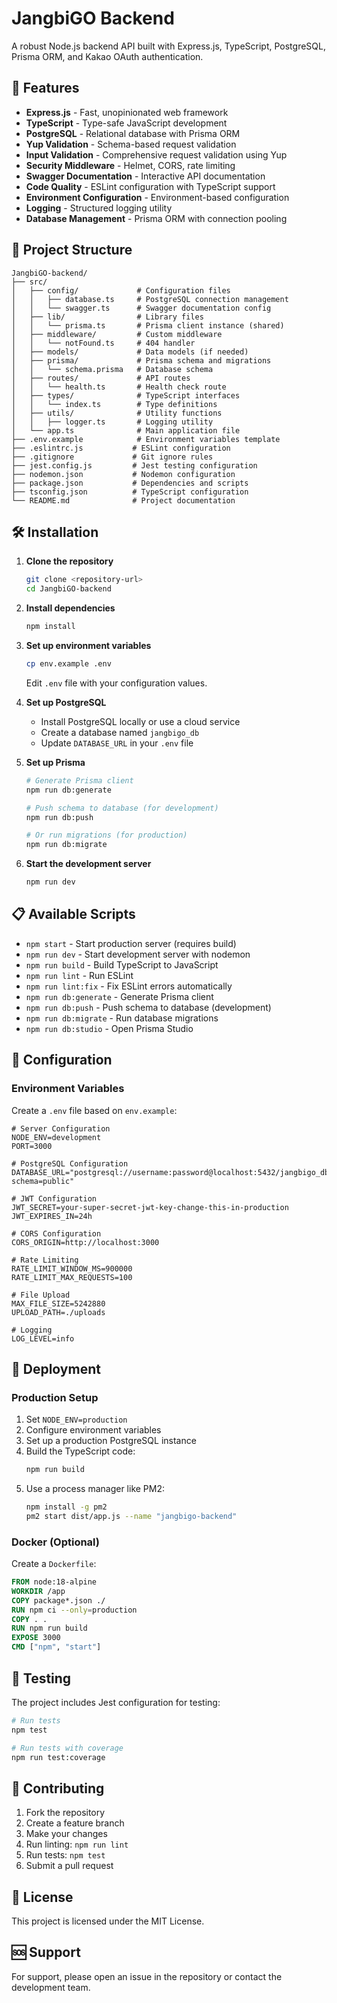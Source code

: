 # JangbiGO Backend

A robust Node.js backend API built with Express.js, TypeScript, PostgreSQL, Prisma ORM, and Kakao OAuth authentication.

## 🚀 Features

- **Express.js** - Fast, unopinionated web framework
- **TypeScript** - Type-safe JavaScript development
- **PostgreSQL** - Relational database with Prisma ORM
- **Yup Validation** - Schema-based request validation
- **Input Validation** - Comprehensive request validation using Yup
- **Security Middleware** - Helmet, CORS, rate limiting
- **Swagger Documentation** - Interactive API documentation
- **Code Quality** - ESLint configuration with TypeScript support
- **Environment Configuration** - Environment-based configuration
- **Logging** - Structured logging utility
- **Database Management** - Prisma ORM with connection pooling

## 📁 Project Structure

```
JangbiGO-backend/
├── src/
│   ├── config/             # Configuration files
│   │   ├── database.ts     # PostgreSQL connection management
│   │   └── swagger.ts      # Swagger documentation config
│   ├── lib/                # Library files
│   │   └── prisma.ts       # Prisma client instance (shared)
│   ├── middleware/         # Custom middleware
│   │   └── notFound.ts     # 404 handler
│   ├── models/             # Data models (if needed)
│   ├── prisma/             # Prisma schema and migrations
│   │   └── schema.prisma   # Database schema
│   ├── routes/             # API routes
│   │   └── health.ts       # Health check route
│   ├── types/              # TypeScript interfaces
│   │   └── index.ts        # Type definitions
│   ├── utils/              # Utility functions
│   │   ├── logger.ts       # Logging utility
│   └── app.ts              # Main application file
├── .env.example            # Environment variables template
├── .eslintrc.js           # ESLint configuration
├── .gitignore             # Git ignore rules
├── jest.config.js         # Jest testing configuration
├── nodemon.json           # Nodemon configuration
├── package.json           # Dependencies and scripts
├── tsconfig.json          # TypeScript configuration
└── README.md              # Project documentation
```

## 🛠️ Installation

1. **Clone the repository**

   ```bash
   git clone <repository-url>
   cd JangbiGO-backend
   ```

2. **Install dependencies**

   ```bash
   npm install
   ```

3. **Set up environment variables**

   ```bash
   cp env.example .env
   ```

   Edit `.env` file with your configuration values.

4. **Set up PostgreSQL**

   - Install PostgreSQL locally or use a cloud service
   - Create a database named `jangbigo_db`
   - Update `DATABASE_URL` in your `.env` file

5. **Set up Prisma**

   ```bash
   # Generate Prisma client
   npm run db:generate

   # Push schema to database (for development)
   npm run db:push

   # Or run migrations (for production)
   npm run db:migrate
   ```


6. **Start the development server**
   ```bash
   npm run dev
   ```

## 📋 Available Scripts

- `npm start` - Start production server (requires build)
- `npm run dev` - Start development server with nodemon
- `npm run build` - Build TypeScript to JavaScript
- `npm run lint` - Run ESLint
- `npm run lint:fix` - Fix ESLint errors automatically
- `npm run db:generate` - Generate Prisma client
- `npm run db:push` - Push schema to database (development)
- `npm run db:migrate` - Run database migrations
- `npm run db:studio` - Open Prisma Studio

## 🔧 Configuration

### Environment Variables

Create a `.env` file based on `env.example`:

```env
# Server Configuration
NODE_ENV=development
PORT=3000

# PostgreSQL Configuration
DATABASE_URL="postgresql://username:password@localhost:5432/jangbigo_db?schema=public"

# JWT Configuration
JWT_SECRET=your-super-secret-jwt-key-change-this-in-production
JWT_EXPIRES_IN=24h

# CORS Configuration
CORS_ORIGIN=http://localhost:3000

# Rate Limiting
RATE_LIMIT_WINDOW_MS=900000
RATE_LIMIT_MAX_REQUESTS=100

# File Upload
MAX_FILE_SIZE=5242880
UPLOAD_PATH=./uploads

# Logging
LOG_LEVEL=info
```

## 🚀 Deployment

### Production Setup

1. Set `NODE_ENV=production`
2. Configure environment variables
3. Set up a production PostgreSQL instance
4. Build the TypeScript code:
   ```bash
   npm run build
   ```
5. Use a process manager like PM2:
   ```bash
   npm install -g pm2
   pm2 start dist/app.js --name "jangbigo-backend"
   ```

### Docker (Optional)

Create a `Dockerfile`:

```dockerfile
FROM node:18-alpine
WORKDIR /app
COPY package*.json ./
RUN npm ci --only=production
COPY . .
RUN npm run build
EXPOSE 3000
CMD ["npm", "start"]
```

## 🧪 Testing

The project includes Jest configuration for testing:

```bash
# Run tests
npm test

# Run tests with coverage
npm run test:coverage
```

## 🤝 Contributing

1. Fork the repository
2. Create a feature branch
3. Make your changes
4. Run linting: `npm run lint`
5. Run tests: `npm test`
6. Submit a pull request

## 📄 License

This project is licensed under the MIT License.

## 🆘 Support

For support, please open an issue in the repository or contact the development team.
